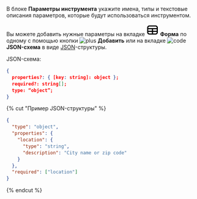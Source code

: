 В блоке **Параметры инструмента** укажите имена, типы и текстовые описания параметров, которые будут использоваться инструментом.

Вы можете добавить нужные параметры на вкладке ![layout-header-cells-large](../../../_assets/console-icons/layout-header-cells-large.svg) **Форма** по одному с помощью кнопки ![plus](../../../_assets/console-icons/plus.svg) **Добавить** или на вкладке ![code](../../../_assets/console-icons/code.svg) **JSON-схема** в виде [JSON](https://ru.wikipedia.org/wiki/JSON)-структуры.

JSON-схема:

```json
{
  properties?: { [key: string]: object };
  required?: string[];
  type: “object”;
}
```

{% cut "Пример JSON-структуры" %}

```json
{
  "type": "object",
  "properties": {
    "location": {
      "type": "string",
      "description": "City name or zip code"
    }
  },
  "required": ["location"]
}
```

{% endcut %}